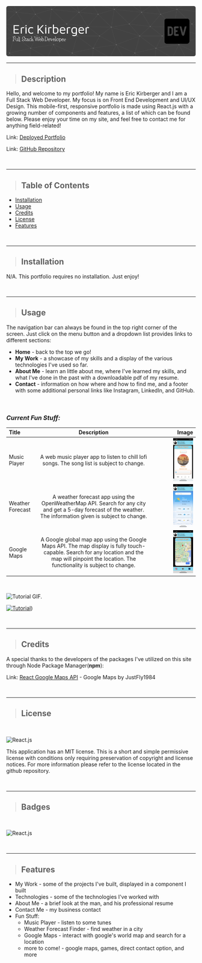 ![](./public/assets/images/readme-header-image.png)

---
>## Description

Hello, and welcome to my portfolio!  My name is Eric Kirberger and I am a Full Stack Web Developer.  My focus is on Front End Development and UI/UX Design.  This mobile-first, responsive portfolio is made using React.js with a growing number of components and features, a list of which can be found below.  Please enjoy your time on my site, and feel free to contact me for anything field-related!

Link: [Deployed Portfolio](https://ekirbs.github.io/portfolio-v5/ 'My deployed portfolio, made using React.js.')

Link: [GitHub Repository](https://github.com/ekirbs/portfolio-v5/ 'The GitHub repository of my portfolio.')

<br>

---
>## Table of Contents

- [Installation](#installation)
- [Usage](#usage)
- [Credits](#credits)
- [License](#license)
- [Features](#features)

<br>

---
>## Installation

N/A.  This portfolio requires no installation. Just enjoy!

<br>

---
>## Usage

The navigation bar can always be found in the top right corner of the screen.  Just click on the menu button and a dropdown list provides links to different sections:

  - **Home** - back to the top we go!
  - **My Work** - a showcase of my skills and a display of the various technologies I've used so far.
  - **About Me** - learn an little about me, where I've learned my skills, and what I've done in the past with a downloadable pdf of my resume.
  - **Contact** - information on how where and how to find me, and a footer with some additional personal links like Instagram, LinkedIn, and GitHub.

<br>

### ***Current Fun Stuff:***

| Title            | Description | Image                                                                   |
| :--------------- | :---------: | ----------------------------------------------------------------------: |
| Music Player     | A web music player app to listen to chill lofi songs.  The song list is subject to change. | <img src="./public/assets/images/music-player-img.jpg" width="50%">     |
| Weather Forecast | A weather forecast app using the OpenWeatherMap API.  Search for any city and get a 5-day forecast of the weather.  The information given is subject to change. | <img src="./public/assets/images/weather-forecast-img.jpg" width="50%"> |
| Google Maps      | A Google global map app using the Google Maps API.  The map display is fully touch-capable.  Search for any location and the map will pinpoint the location.  The functionality is subject to change. | <img src="./public/assets/images/google-maps-img.jpg" width="50%">      |
<br>

![Tutorial GIF.](./public/assets/images/tutor-gif.gif)

[![Tutorial](./assets/images/sql-tutor-img.png)](https://dropTutorialVideoHereInGihub.com/0000000.mp4))

<br>

---
>## Credits

A special thanks to the developers of the packages I've utilized on this site through Node Package Manager(**npm**):

Link: [React Google Maps API](https://www.npmjs.com/package/@react-google-maps/api 'A google maps package using the Google Maps API.') - Google Maps by JustFly1984

<br>

---
>## License

<br>

![React.js](https://img.shields.io/badge/license-MIT-brightgreen)


This application has an MIT license.  This is a short and simple permissive license with conditions only requiring preservation of copyright and license notices.  For more information please refer to the license located in the github repository.

<br>

---
>## Badges

<br>

![React.js](https://img.shields.io/badge/React.js-18.2.0-blue)

<br>

---
>## Features

- My Work - some of the projects I've built, displayed in a component I built
- Technologies - some of the technologies I've worked with
- About Me - a brief look at the man, and his professional resume
- Contact Me - my business contact
- Fun Stuff:
  - Music Player - listen to some tunes
  - Weather Forecast Finder - find weather in a city
  - Google Maps - interact with google's world map and search for a location
  - more to come! - google maps, games, direct contact option, and more